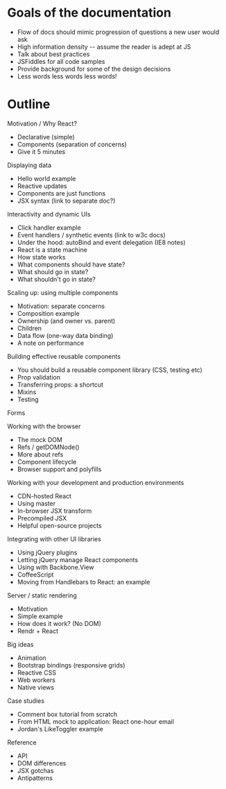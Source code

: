 # Goals of the documentation
- Flow of docs should mimic progression of questions a new user would ask
- High information density -- assume the reader is adept at JS
- Talk about best practices
- JSFiddles for all code samples
- Provide background for some of the design decisions
- Less words less words less words!

# Outline

Motivation / Why React?
- Declarative (simple)
- Components (separation of concerns)
- Give it 5 minutes

Displaying data
- Hello world example
- Reactive updates
- Components are just functions
- JSX syntax (link to separate doc?)

Interactivity and dynamic UIs
- Click handler example
- Event handlers / synthetic events (link to w3c docs)
- Under the hood: autoBind and event delegation (IE8 notes)
- React is a state machine
- How state works
- What components should have state?
- What should go in state?
- What shouldn't go in state?

Scaling up: using multiple components
- Motivation: separate concerns
- Composition example
- Ownership (and owner vs. parent)
- Children
- Data flow (one-way data binding)
- A note on performance

Building effective reusable components
- You should build a reusable component library (CSS, testing etc)
- Prop validation
- Transferring props: a shortcut
- Mixins
- Testing

Forms

Working with the browser
- The mock DOM
- Refs / getDOMNode()
- More about refs
- Component lifecycle
- Browser support and polyfills

Working with your development and production environments
- CDN-hosted React
- Using master
- In-browser JSX transform
- Precompiled JSX
- Helpful open-source projects

Integrating with other UI libraries
- Using jQuery plugins
- Letting jQuery manage React components
- Using with Backbone.View
- CoffeeScript
- Moving from Handlebars to React: an example

Server / static rendering
- Motivation
- Simple example
- How does it work? (No DOM)
- Rendr + React

Big ideas
- Animation
- Bootstrap bindings (responsive grids)
- Reactive CSS
- Web workers
- Native views

Case studies
- Comment box tutorial from scratch
- From HTML mock to application: React one-hour email
- Jordan's LikeToggler example

Reference
- API
- DOM differences
- JSX gotchas
- Antipatterns
